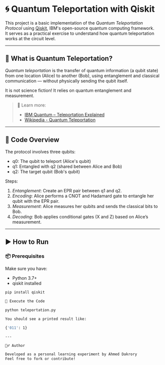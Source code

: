 # 🌀 Quantum Teleportation with Qiskit

This project is a basic implementation of the *Quantum Teleportation Protocol* using [Qiskit](https://qiskit.org/), IBM's open-source quantum computing framework.  
It serves as a practical exercise to understand how quantum teleportation works at the circuit level.

---

## 📌 What is Quantum Teleportation?

*Quantum teleportation* is the transfer of quantum information (a qubit state) from one location (Alice) to another (Bob), using entanglement and classical communication — without physically sending the qubit itself.

It is not science fiction! It relies on quantum entanglement and measurement.

> 🔗 Learn more:  
> - [IBM Quantum – Teleportation Explained](https://quantum-computing.ibm.com/docs/learn/quantum-teleportation)  
> - [Wikipedia - Quantum Teleportation](https://en.wikipedia.org/wiki/Quantum_teleportation)

---

## 📜 Code Overview

The protocol involves three qubits:
- q0: The qubit to teleport (Alice's qubit)
- q1: Entangled with q2 (shared between Alice and Bob)
- q2: The target qubit (Bob's qubit)

Steps:
1. *Entanglement*: Create an EPR pair between q1 and q2.
2. *Encoding*: Alice performs a CNOT and Hadamard gate to entangle her qubit with the EPR pair.
3. *Measurement*: Alice measures her qubits and sends the classical bits to Bob.
4. *Decoding*: Bob applies conditional gates (X and Z) based on Alice’s measurement.

---

## ▶ How to Run

### 📦 Prerequisites

Make sure you have:
- Python 3.7+
- qiskit installed

```bash
pip install qiskit

🧪 Execute the Code

python teleportation.py

You should see a printed result like:

{'011': 1}

---

🙋‍♂ Author

Developed as a personal learning experiment by Ahmed Dakrory
Feel free to fork or contribute!

